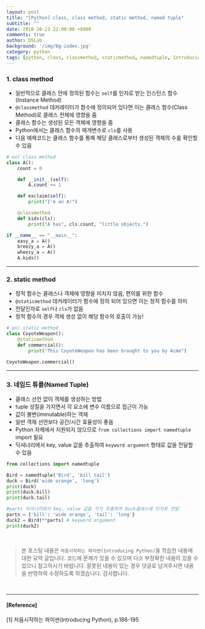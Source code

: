 ```yaml
---
layout: post
title: "[Python] class, class method, static method, named tuple"
subtitle: ""
date: 2018-10-23 22:00:00 +0900
comments: true
author: DSLab
background: '/img/bg-index.jpg'
category: python
tags: [python, class, classmethod, staticmethod, namedtuple, Introducing Python]
---
```


### 1. class method
  - 일반적으로 클래스 안에 정의된 함수는 `self`를 인자로 받는 인스턴스 함수(Instance Method)
  - `@classmethod` 데커레이터가 함수에 정의되어 있다면 이는 클래스 함수(Class Method)로 클래스 전체에 영향을 줌
  - 클래스 함수는 생성된 모든 객체에 영향을 줌
  - Python에서는 클래스 함수의 매개변수로 `cls`를 사용
  - 다음 예제코드는 클래스 함수를 통해 해당 클래스로부터 생성된 객체의 수를 확인할 수 있음

```python
# ex) class method
class A():
    count = 0

    def __init__(self):
        A.count += 1

    def exclaim(self):
        print("I'm an A!")

    @classmethod
    def kids(cls):
        print("A has", cls.count, "little objects.")

if __name__ == "__main__":
    easy_a = A()
    breezy_a = A()
    wheezy_a = A()
    A.kids()
```

---

### 2. static method
  - 정적 함수는 클래스나 객체에 영향을 미치지 않음, 편의를 위한 함수
  - `@staticmethod` 데커레이터가 함수에 정의 되어 있으면 이는 정적 함수를 의미
  - 전달인자로 `self`나 `cls`가 없음
  - 정적 함수의 경우 객체 생성 없이 해당 함수의 호출이 가능!

```python
# ex) static method
class CoyoteWeapon():
    @staticmethod
    def commercial():
        print("This CoyoteWeapon has been brought to you by Acme")

CoyoteWeapon.commercial()
```

---

### 3. 네임드 튜플(Named Tuple)
  - 클래스 선언 없이 객체를 생성하는 방법
  - tuple 성질을 가지면서 각 요소에 변수 이름으로 접근이 가능
  - 값이 불변(immutable)하는 객체
  - 일반 객체 선언보다 공간/시간 효율성이 좋음
  - Python 자체에서 지원되지 않으므로 `from collections import namedtuple` import 필요
  - 딕셔너리에서 key, value 값을 추출하여 `keyword argument` 형태로 값을 전달할 수 있음

```python
from collections import namedtuple

Bird = namedtuple('Bird', 'bill tail')
duck = Bird('wide orange', 'long')
print(duck)
print(duck.bill)
print(duck.tail)

#parts 딕셔너리에서 key, value 값을 각각 추출하여 Duck클래스에 인자로 전달
parts = {'bill': 'wide orange', 'tail': 'long'}
duck2 = Bird(**parts) # keyword argument
print(duck2)
```

<br>

>본 포스팅 내용은 `처음시작하는 파이썬(Introducing Python)`을 학습한 내용에 대한 요약 글입니다. 코드에 문제가 있을 수 있으며 다소 부정확한 내용이 있을 수 있으니 참고하시기 바랍니다. 잘못된 내용이 있는 경우 덧글로 남겨주시면 내용을 반영하여 수정하도록 하겠습니다. 감사합니다.

<br>

---

#### [Reference]

[1] 처음시작하는 파이썬(Introducing Python), p.186-195
